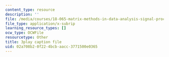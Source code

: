 ```yaml
---
content_type: resource
description: ''
file: /media/courses/18-065-matrix-methods-in-data-analysis-signal-processing-and-machine-learning-spring-2018/02a708b20f224bcbaacc3771500e0365_feb9j65Iz4w.srt
file_type: application/x-subrip
learning_resource_types: []
ocw_type: OCWFile
resourcetype: Other
title: 3play caption file
uid: 02a708b2-0f22-4bcb-aacc-3771500e0365
---
```

